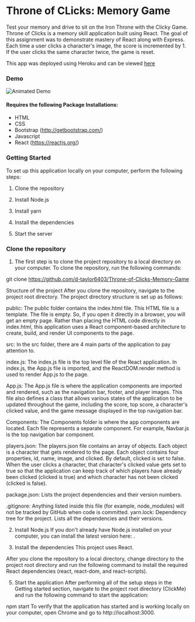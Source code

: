# Throne of CLicks: Memory Game

Test your memory and drive to sit  on the Iron Throne with the Clicky Game. Throne of Clicks is a memory skill application built using React. The goal of this assignment was to demonstrate mastery of React along with Express. Each time a user clicks a character's image, the score is incremented by 1. If the user clicks the same character twice, the game is reset.

This app was deployed using Heroku and can be viewed [here]()

### Demo

![Animated Demo](https://)

#### Requires the following Package Installations:
* HTML
* CSS
* Bootstrap (http://getbootstrap.com/)
* Javascript
* React (https://reactjs.org/)

### Getting Started

To set up this application locally on your computer, perform the following steps:

1. Clone the repository

2. Install Node.js

3. Install yarn

4. Install the dependencies

5. Start the server

### Clone the repository
1. The first step is to clone the project repository to a local directory on your computer. To clone the repository, run the following commands:

  git clone https://github.com/d-taylor6403/Throne-of-Clicks-Memory-Game
  
Structure of the project
After you clone the repository, navigate to the project root directory. 
The project directory structure is set up as follows:

public: The public folder contains the index.html file. This HTML file is a template. The file is empty. So, if you open it directly in a browser, you will get an empty page. Rather than placing the HTML code directly in index.html, this application uses a React component-based architecture to create, build, and render UI components to the page.

src: In the src folder, there are 4 main parts of the application to pay attention to.

index.js: The index.js file is the top level file of the React application. In index.js, the App.js file is imported, and the ReactDOM.render method is used to render App.js to the page.

App.js: The App.js file is where the application components are imported and rendered, such as the navigation bar, footer, and player images. This file also defines a class that allows various states of the application to be updated throughout the game, including the score, top score, a character's clicked value, and the game message displayed in the top navigation bar.

Components: The Components folder is where the app components are located. Each file represents a separate component. For example, Navbar.js is the top navigation bar component.

players.json: The players.json file contains an array of objects. Each object is a character that gets rendered to the page. Each object contains four properties, id, name, image, and clicked. By default, clicked is set to false. When the user clicks a character, that character's clicked value gets set to true so that the application can keep track of which players have already been clicked (clicked is true) and which character has not been clicked (clicked is false).

package.json: Lists the project dependencies and their version numbers.

.gitignore: Anything listed inside this file (for example, node_modules) will not be tracked by GitHub when code is committed.
yarn.lock: Dependency tree for the project. Lists all the dependencies and their versions.

2. Install Node.js
If you don't already have Node.js installed on your computer, you can install the latest version here: .

4. Install the dependencies
This project uses React.

After you clone the repository to a local directory, change directory to the project root directory and run the following command to install the required React dependencies (react, react-dom, and react-scripts).

5. Start the application
After performing all of the setup steps in the Getting started section, navigate to the project root directory (ClickMe) and run the following command to start the application:

npm start
To verify that the application has started and is working locally on your computer, open Chrome and go to http://localhost:3000.